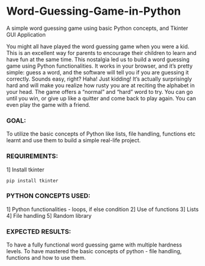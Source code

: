# Word-Guessing-Game-in-Python
A simple word guessing game using basic Python concepts, and Tkinter GUI Application

You might all have played the word guessing game when you were a kid. This is an excellent way for parents to encourage their children to learn and have fun at the same time.  This nostalgia led us to build a word guessing game using Python functionalities.
It works in your browser, and it’s pretty simple: guess a word, and the software will tell you if you are guessing it correctly. Sounds easy, right?
Haha! Just kidding! It’s actually surprisingly hard and will make you realize how rusty you are at reciting the alphabet in your head. The game offers a “normal” and “hard” word to try. You can go until you win, or give up like a quitter and come back to play again. You can even play the game with a friend.

### GOAL:
To utilize the basic concepts of Python like lists, file handling, functions etc learnt and use them to build a simple real-life project.

### REQUIREMENTS:

1] Install tkinter 
    
    pip install tkinter
    
### PYTHON CONCEPTS USED:

1] Python functionalities - loops, if else condition
2] Use of functions
3] Lists 
4] File handling
5] Random library

### EXPECTED RESULTS:
To have a fully functional word guessing game with multiple hardness levels.
To have mastered the basic concepts of python - file handling, functions and how to use them.
